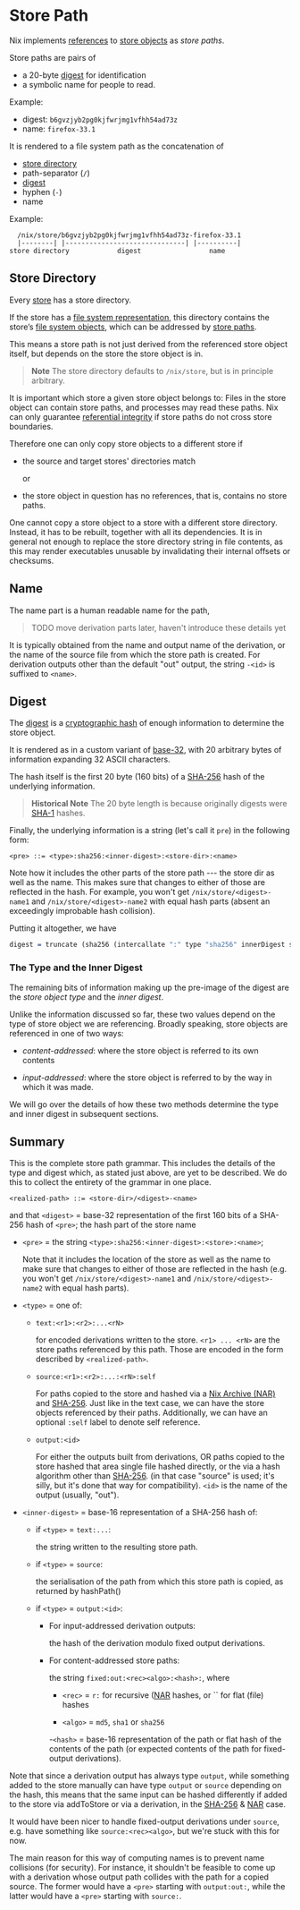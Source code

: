 # Store Path

Nix implements [references](store.md#reference) to [store objects](store.md#store-object) as *store paths*.

Store paths are pairs of

- a 20-byte [digest](#digest) for identification
- a symbolic name for people to read.

Example:

- digest: `b6gvzjyb2pg0kjfwrjmg1vfhh54ad73z`
- name:   `firefox-33.1`

It is rendered to a file system path as the concatenation of

  - [store directory](#store-directory)
  - path-separator (`/`)
  - [digest](#digest)
  - hyphen (`-`)
  - name

Example:

      /nix/store/b6gvzjyb2pg0kjfwrjmg1vfhh54ad73z-firefox-33.1
      |--------| |------------------------------| |----------|
    store directory            digest                 name

## Store Directory

Every [store](./store.md) has a store directory.

If the store has a [file system representation](./store.md#files-and-processes), this directory contains the store’s [file system objects](#file-system-object), which can be addressed by [store paths](#store-path).

This means a store path is not just derived from the referenced store object itself, but depends on the store the store object is in.

> **Note**
> The store directory defaults to `/nix/store`, but is in principle arbitrary.

It is important which store a given store object belongs to:
Files in the store object can contain store paths, and processes may read these paths.
Nix can only guarantee [referential integrity](closure.md) if store paths do not cross store boundaries.

Therefore one can only copy store objects to a different store if

- the source and target stores' directories match

  or

- the store object in question has no references, that is, contains no store paths.

One cannot copy a store object to a store with a different store directory.
Instead, it has to be rebuilt, together with all its dependencies.
It is in general not enough to replace the store directory string in file contents, as this may render executables unusable by invalidating their internal offsets or checksums.

## Name

The name part is a human readable name for the path,

> TODO move derivation parts later, haven't introduce these details yet

It is typically obtained from the name and output name of the derivation, or the name of the source file from which the store path is created.
For derivation outputs other than the default "out" output, the string `-<id>` is suffixed to `<name>`.

## Digest

The [digest][digest] is a [cryptographic hash][hash] of enough information to determine the store object.

It is rendered as in a custom variant of [base-32](https://en.m.wikipedia.org/wiki/Base32), with 20 arbitrary bytes of information expanding 32 ASCII characters.

The hash itself is the first 20 byte (160 bits) of a [SHA-256][sha-256] hash of the underlying information.

> **Historical Note**
> The 20 byte length is because originally digests were [SHA-1][sha-1] hashes.

Finally, the underlying information is a string (let's call it `pre`) in the following form:

```bnf
<pre> ::= <type>:sha256:<inner-digest>:<store-dir>:<name>
```

Note how it includes the other parts of the store path --- the store dir as well as the name.
This makes sure that changes to either of those are reflected in the hash.
For example, you won't get `/nix/store/<digest>-name1` and `/nix/store/<digest>-name2` with equal hash parts (absent an exceedingly improbable hash collision).

Putting it altogether, we have

```idris
digest = truncate (sha256 (intercallate ":" type "sha256" innerDigest storeDir name))
```

[digest]: https://en.m.wiktionary.org/wiki/digest#Noun
[hash]: https://en.m.wikipedia.org/wiki/Cryptographic_hash_function
[sha-1]: https://en.m.wikipedia.org/wiki/SHA-1
[sha-256]: https://en.m.wikipedia.org/wiki/SHA-256


### The Type and the Inner Digest

The remaining bits of information making up the pre-image of the digest are the *store object type* and the *inner digest*.

Unlike the information discussed so far, these two values depend on the type of store object we are referencing.
Broadly speaking, store objects are referenced in one of two ways:

 - *content-addressed*: where the store object is referred to its own contents

 - *input-addressed*: where the store object is referred to by the way in which it was made.

We will go over the details of how these two methods determine the type and inner digest in subsequent sections.

## Summary

This is the complete store path grammar.
This includes the details of the type and digest which, as stated just above, are yet to be described.
We do this to collect the entirety of the grammar in one place.

```bnf
<realized-path> ::= <store-dir>/<digest>-<name>
```
and that `<digest>` = base-32 representation of the first 160 bits of a SHA-256
hash of `<pre>`; the hash part of the store name

- `<pre>` = the string `<type>:sha256:<inner-digest>:<store>:<name>`;

  Note that it includes the location of the store as well as the name to make sure that changes to either of those are reflected in the hash
  (e.g. you won't get `/nix/store/<digest>-name1` and `/nix/store/<digest>-name2` with equal hash parts).

- `<type>` = one of:

  - `text:<r1>:<r2>:...<rN>`

    for encoded derivations written to the store.
    `<r1> ... <rN>` are the store paths referenced by this path.
    Those are encoded in the form described by `<realized-path>`.

  - `source:<r1>:<r2>:...:<rN>:self`

    For paths copied to the store and hashed via a [Nix Archive (NAR)](./nar.md) and [SHA-256](sha-256).
    Just like in the text case, we can have the store objects referenced by their paths.
    Additionally, we can have an optional `:self` label to denote self reference.

  - `output:<id>`

    For either the outputs built from derivations, OR paths copied to the store hashed that area single file hashed directly, or the via a hash algorithm other than [SHA-256](sha-256).
    (in that case "source" is used; it's silly, but it's done that way for compatibility).
    `<id>` is the name of the output (usually, "out").

- `<inner-digest>` = base-16 representation of a SHA-256 hash of:

  - if `<type>` = `text:...`:

    the string written to the resulting store path.

  - if `<type>` = `source`:

    the serialisation of the path from which this store path is copied, as returned by hashPath()

  - if `<type>` = `output:<id>`:

    - For input-addressed derivation outputs:

      the hash of the derivation modulo fixed output derivations.


    - For content-addressed store paths:

      the string `fixed:out:<rec><algo>:<hash>:`, where

        - `<rec>` = `r:` for recursive ([NAR](./nar.md) hashes, or `` for flat (file) hashes

        - `<algo>` = `md5`, `sha1` or `sha256`

        -`<hash>` = base-16 representation of the path or flat hash of the contents of the path (or expected contents of the path for fixed-output derivations).

Note that since a derivation output has always type `output`, while something added to the store manually can have type `output` or `source` depending on the hash,
this means that the same input can be hashed differently if added to the store via addToStore or via a derivation, in the [SHA-256](sha-256) & [NAR](./nar.md) case.

It would have been nicer to handle fixed-output derivations under `source`, e.g. have something like `source:<rec><algo>`, but we're stuck with this for now.

The main reason for this way of computing names is to prevent name collisions (for security).
For instance, it shouldn't be feasible to come up with a derivation whose output path collides with the path for a copied source.
The former would have a `<pre>` starting with `output:out:`, while the latter would have a `<pre>` starting with `source:`.
